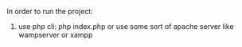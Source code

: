 In order to run the project:

1. use php cli: php index.php or use some sort of apache server like wampserver or xampp
